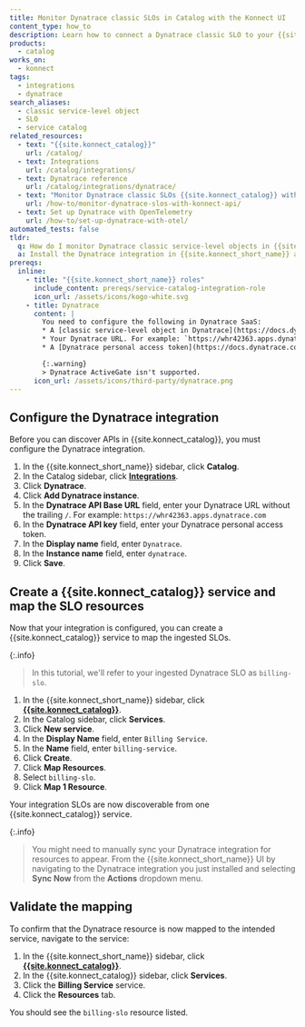 ```yaml
---
title: Monitor Dynatrace classic SLOs in Catalog with the Konnect UI
content_type: how_to
description: Learn how to connect a Dynatrace classic SLO to your {{site.konnect_catalog}} service in {{site.konnect_short_name}} using the UI.
products:
  - catalog
works_on:
  - konnect
tags:
  - integrations
  - dynatrace
search_aliases:
  - classic service-level object
  - SLO
  - service catalog
related_resources:
  - text: "{{site.konnect_catalog}}"
    url: /catalog/
  - text: Integrations
    url: /catalog/integrations/
  - text: Dynatrace reference
    url: /catalog/integrations/dynatrace/
  - text: "Monitor Dynatrace classic SLOs {{site.konnect_catalog}} with the {{site.konnect_short_name}} API"
    url: /how-to/monitor-dynatrace-slos-with-konnect-api/
  - text: Set up Dynatrace with OpenTelemetry
    url: /how-to/set-up-dynatrace-with-otel/
automated_tests: false
tldr:
  q: How do I monitor Dynatrace classic service-level objects in {{site.konnect_short_name}}?
  a: Install the Dynatrace integration in {{site.konnect_short_name}} and authorize access with your Dynatrace URL and personal access token (with `slo.read` permissions), then link an SLO to your {{site.konnect_catalog}} service.
prereqs:
  inline:
    - title: "{{site.konnect_short_name}} roles"
      include_content: prereqs/service-catalog-integration-role
      icon_url: /assets/icons/kogo-white.svg
    - title: Dynatrace
      content: |
        You need to configure the following in Dynatrace SaaS:
        * A [classic service-level object in Dynatrace](https://docs.dynatrace.com/docs/deliver/service-level-objectives-classic/configure-and-monitor-slo). This will be ingested by {{site.konnect_short_name}}.
        * Your Dynatrace URL. For example: `https://whr42363.apps.dynatrace.com`
        * A [Dynatrace personal access token](https://docs.dynatrace.com/docs/manage/identity-access-management/access-tokens-and-oauth-clients/access-tokens/personal-access-token) with read SLO (`slo.read`) permissions.

        {:.warning}
        > Dynatrace ActiveGate isn't supported.
      icon_url: /assets/icons/third-party/dynatrace.png
---
```


## Configure the Dynatrace integration

Before you can discover APIs in {{site.konnect_catalog}}, you must configure the Dynatrace integration.

1. In the {{site.konnect_short_name}} sidebar, click **Catalog**.
1. In the Catalog sidebar, click **[Integrations](https://cloud.konghq.com/us/service-catalog/integrations)**. 
1. Click **Dynatrace**.
1. Click **Add Dynatrace instance**.
1. In the **Dynatrace API Base URL** field, enter your Dynatrace URL without the trailing `/`. For example: `https://whr42363.apps.dynatrace.com`
1. In the **Dynatrace API key** field, enter your Dynatrace personal access token.
1. In the **Display name** field, enter `Dynatrace`.
1. In the **Instance name** field, enter `dynatrace`.
1. Click **Save**.

## Create a {{site.konnect_catalog}} service and map the SLO resources

Now that your integration is configured, you can create a {{site.konnect_catalog}} service to map the ingested SLOs.

{:.info}
> In this tutorial, we'll refer to your ingested Dynatrace SLO as `billing-slo`.

1. In the {{site.konnect_short_name}} sidebar, click [**{{site.konnect_catalog}}**](https://cloud.konghq.com/service-catalog/).
1. In the Catalog sidebar, click **Services**.
1. Click **New service**.
1. In the **Display Name** field, enter `Billing Service`.
1. In the **Name** field, enter `billing-service`.
1. Click **Create**.
1. Click **Map Resources**.
1. Select `billing-slo`. 
1. Click **Map 1 Resource**.

Your integration SLOs are now discoverable from one {{site.konnect_catalog}} service.

{:.info}
> You might need to manually sync your Dynatrace integration for resources to appear. From the {{site.konnect_short_name}} UI by navigating to the Dynatrace integration you just installed and selecting **Sync Now** from the **Actions** dropdown menu.

## Validate the mapping

To confirm that the Dynatrace resource is now mapped to the intended service, navigate to the service:

1. In the {{site.konnect_short_name}} sidebar, click [**{{site.konnect_catalog}}**](https://cloud.konghq.com/service-catalog/).
1. In the {{site.konnect_catalog}} sidebar, click **Services**.
1. Click the **Billing Service** service.
1. Click the **Resources** tab.

You should see the `billing-slo` resource listed.
